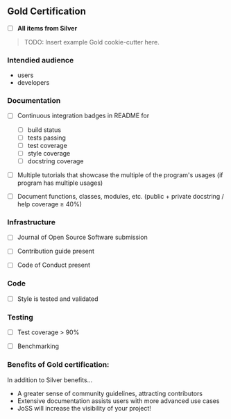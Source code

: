 ## Gold Certification

- [ ] **All items from Silver**

> TODO: Insert example Gold cookie-cutter here.

### Intendied audience
* users
* developers

### Documentation

- [ ] Continuous integration badges in README for
    - [ ] build status
    - [ ] tests passing
    - [ ] test coverage
    - [ ] style coverage
    - [ ] docstring coverage
- [ ] Multiple tutorials that showcase the multiple of the program's usages (if program has multiple usages)
- [ ] Document functions, classes, modules, etc. (public + private docstring / help coverage ≥ 40%)


### Infrastructure

- [ ] Journal of Open Source Software submission
- [ ] Contribution guide present
- [ ] Code of Conduct present


### Code

- [ ] Style is tested and validated


### Testing

- [ ] Test coverage > 90%
- [ ] Benchmarking


### Benefits of Gold certification:
In addition to Silver benefits...

- A greater sense of community guidelines, attracting contributors
- Extensive documentation assists users with more advanced use cases
- JoSS will increase the visibility of your project!
